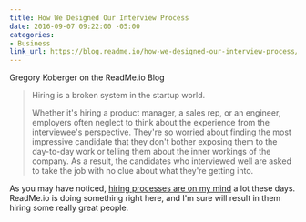 ```yaml
---
title: How We Designed Our Interview Process
date: 2016-09-07 09:22:00 -05:00
categories:
- Business
link_url: https://blog.readme.io/how-we-designed-our-interview-process/
---
```


Gregory Koberger on the ReadMe.io Blog

> Hiring is a broken system in the startup world.
>
> Whether it's hiring a product manager, a sales rep, or an engineer, employers often neglect to think about the experience from the interviewee's perspective. They're so worried about finding the most impressive candidate that they don't bother exposing them to the day-to-day work or telling them about the inner workings of the company. As a result, the candidates who interviewed well are asked to take the job with no clue about what they're getting into.

As you may have noticed, [hiring processes are on my mind](/2016/08/on-design-tests/) a lot these days. ReadMe.io is doing something right here, and I'm sure will result in them hiring some really great people.
